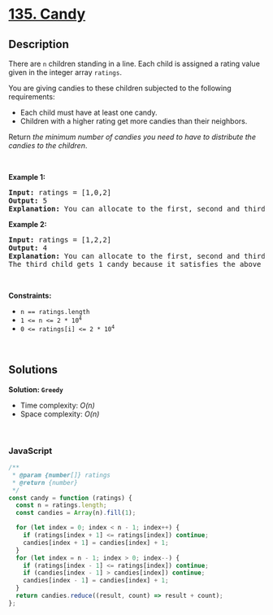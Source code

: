 # [135. Candy](https://leetcode.com/problems/candy)

## Description

<div class="elfjS" data-track-load="description_content"><p>There are <code>n</code> children standing in a line. Each child is assigned a rating value given in the integer array <code>ratings</code>.</p>

<p>You are giving candies to these children subjected to the following requirements:</p>

<ul>
	<li>Each child must have at least one candy.</li>
	<li>Children with a higher rating get more candies than their neighbors.</li>
</ul>

<p>Return <em>the minimum number of candies you need to have to distribute the candies to the children</em>.</p>

<p>&nbsp;</p>
<p><strong class="example">Example 1:</strong></p>

<pre><strong>Input:</strong> ratings = [1,0,2]
<strong>Output:</strong> 5
<strong>Explanation:</strong> You can allocate to the first, second and third child with 2, 1, 2 candies respectively.
</pre>

<p><strong class="example">Example 2:</strong></p>

<pre><strong>Input:</strong> ratings = [1,2,2]
<strong>Output:</strong> 4
<strong>Explanation:</strong> You can allocate to the first, second and third child with 1, 2, 1 candies respectively.
The third child gets 1 candy because it satisfies the above two conditions.
</pre>

<p>&nbsp;</p>
<p><strong>Constraints:</strong></p>

<ul>
	<li><code>n == ratings.length</code></li>
	<li><code>1 &lt;= n &lt;= 2 * 10<sup>4</sup></code></li>
	<li><code>0 &lt;= ratings[i] &lt;= 2 * 10<sup>4</sup></code></li>
</ul>
</div>

<p>&nbsp;</p>

## Solutions

**Solution: `Greedy`**

- Time complexity: <em>O(n)</em>
- Space complexity: <em>O(n)</em>

<p>&nbsp;</p>

### **JavaScript**

```js
/**
 * @param {number[]} ratings
 * @return {number}
 */
const candy = function (ratings) {
  const n = ratings.length;
  const candies = Array(n).fill(1);

  for (let index = 0; index < n - 1; index++) {
    if (ratings[index + 1] <= ratings[index]) continue;
    candies[index + 1] = candies[index] + 1;
  }
  for (let index = n - 1; index > 0; index--) {
    if (ratings[index - 1] <= ratings[index]) continue;
    if (candies[index - 1] > candies[index]) continue;
    candies[index - 1] = candies[index] + 1;
  }
  return candies.reduce((result, count) => result + count);
};
```

